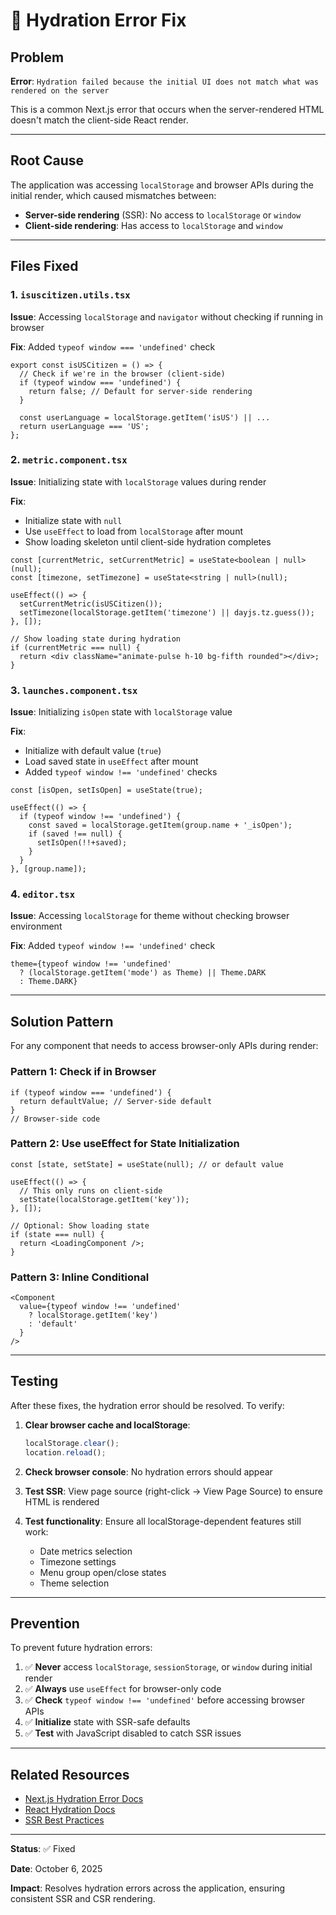 # 🔧 Hydration Error Fix

## Problem

**Error**: `Hydration failed because the initial UI does not match what was rendered on the server`

This is a common Next.js error that occurs when the server-rendered HTML doesn't match the client-side React render.

---

## Root Cause

The application was accessing `localStorage` and browser APIs during the initial render, which caused mismatches between:
- **Server-side rendering** (SSR): No access to `localStorage` or `window`
- **Client-side rendering**: Has access to `localStorage` and `window`

---

## Files Fixed

### 1. **`isuscitizen.utils.tsx`**
**Issue**: Accessing `localStorage` and `navigator` without checking if running in browser

**Fix**: Added `typeof window === 'undefined'` check
```tsx
export const isUSCitizen = () => {
  // Check if we're in the browser (client-side)
  if (typeof window === 'undefined') {
    return false; // Default for server-side rendering
  }
  
  const userLanguage = localStorage.getItem('isUS') || ...
  return userLanguage === 'US';
};
```

### 2. **`metric.component.tsx`**
**Issue**: Initializing state with `localStorage` values during render

**Fix**: 
- Initialize state with `null`
- Use `useEffect` to load from `localStorage` after mount
- Show loading skeleton until client-side hydration completes

```tsx
const [currentMetric, setCurrentMetric] = useState<boolean | null>(null);
const [timezone, setTimezone] = useState<string | null>(null);

useEffect(() => {
  setCurrentMetric(isUSCitizen());
  setTimezone(localStorage.getItem('timezone') || dayjs.tz.guess());
}, []);

// Show loading state during hydration
if (currentMetric === null) {
  return <div className="animate-pulse h-10 bg-fifth rounded"></div>;
}
```

### 3. **`launches.component.tsx`**
**Issue**: Initializing `isOpen` state with `localStorage` value

**Fix**:
- Initialize with default value (`true`)
- Load saved state in `useEffect` after mount
- Added `typeof window !== 'undefined'` checks

```tsx
const [isOpen, setIsOpen] = useState(true);

useEffect(() => {
  if (typeof window !== 'undefined') {
    const saved = localStorage.getItem(group.name + '_isOpen');
    if (saved !== null) {
      setIsOpen(!!+saved);
    }
  }
}, [group.name]);
```

### 4. **`editor.tsx`**
**Issue**: Accessing `localStorage` for theme without checking browser environment

**Fix**: Added `typeof window !== 'undefined'` check
```tsx
theme={typeof window !== 'undefined' 
  ? (localStorage.getItem('mode') as Theme) || Theme.DARK 
  : Theme.DARK}
```

---

## Solution Pattern

For any component that needs to access browser-only APIs during render:

### Pattern 1: Check if in Browser
```tsx
if (typeof window === 'undefined') {
  return defaultValue; // Server-side default
}
// Browser-side code
```

### Pattern 2: Use useEffect for State Initialization
```tsx
const [state, setState] = useState(null); // or default value

useEffect(() => {
  // This only runs on client-side
  setState(localStorage.getItem('key'));
}, []);

// Optional: Show loading state
if (state === null) {
  return <LoadingComponent />;
}
```

### Pattern 3: Inline Conditional
```tsx
<Component 
  value={typeof window !== 'undefined' 
    ? localStorage.getItem('key') 
    : 'default'
  } 
/>
```

---

## Testing

After these fixes, the hydration error should be resolved. To verify:

1. **Clear browser cache and localStorage**:
   ```javascript
   localStorage.clear();
   location.reload();
   ```

2. **Check browser console**: No hydration errors should appear

3. **Test SSR**: View page source (right-click → View Page Source) to ensure HTML is rendered

4. **Test functionality**: Ensure all localStorage-dependent features still work:
   - Date metrics selection
   - Timezone settings
   - Menu group open/close states
   - Theme selection

---

## Prevention

To prevent future hydration errors:

1. ✅ **Never** access `localStorage`, `sessionStorage`, or `window` during initial render
2. ✅ **Always** use `useEffect` for browser-only code
3. ✅ **Check** `typeof window !== 'undefined'` before accessing browser APIs
4. ✅ **Initialize** state with SSR-safe defaults
5. ✅ **Test** with JavaScript disabled to catch SSR issues

---

## Related Resources

- [Next.js Hydration Error Docs](https://nextjs.org/docs/messages/react-hydration-error)
- [React Hydration Docs](https://react.dev/reference/react-dom/client/hydrateRoot)
- [SSR Best Practices](https://nextjs.org/docs/pages/building-your-application/rendering/server-side-rendering)

---

**Status**: ✅ Fixed

**Date**: October 6, 2025

**Impact**: Resolves hydration errors across the application, ensuring consistent SSR and CSR rendering.
